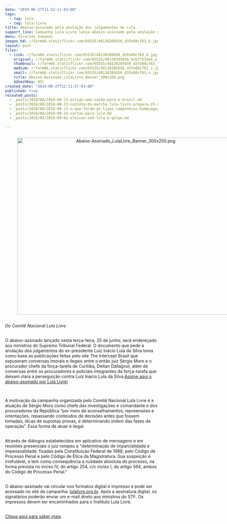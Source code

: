 ```yaml
---
date: "2019-06-27T11:52:11-03:00"
tags:
  - tag: lula
  - tag: lula-livre
title: Abaixo-assinado pela anulação dos julgamentos de Lula
support_line: Campanha Lula Livre lança abaixo-assinado pela anulação dos processos contra o ex-presidente
menu: direitos humanos
images_hd: //farm66.staticflickr.com/65535/48138205656_d3fe80cf63_b.jpg
layout: post
files:
  - link: //farm66.staticflickr.com/65535/48138205656_d3fe80cf63_b.jpg
    original: //farm66.staticflickr.com/65535/48138205656_bcbf7516ee_o.png
    thumbnail: //farm66.staticflickr.com/65535/48138205656_d3fe80cf63_t.jpg
    medium: //farm66.staticflickr.com/65535/48138205656_d3fe80cf63_z.jpg
    small: //farm66.staticflickr.com/65535/48138205656_d3fe80cf63_n.jpg
    title: Abaixo-Assinado_LulaLivre_Banner_300x250.png
    $$hashKey: 0IC
created_date: "2019-06-27T12:11:57-03:00"
published: true
releated_posts:
  - _posts/2018/08/2018-08-13-artigo-uma-saida-para-o-brasil.md
  - _posts/2018/08/2018-08-13-cozinha-da-marcha-lula-livre-prepara-15-mil-refeicoes-por-dia.md
  - _posts/2018/08/2018-08-13-o-que-foram-as-ligas-camponesas-homenageadas-pela-marcha-do-mst.md
  - _posts/2018/08/2018-08-14-cartas-para-lula.md
  - _posts/2018/09/2018-09-01-eleicao-sem-lula-e-golpe.md

---
```

<div style="text-align:center">
<figure class="image" style="display:inline-block"><img alt="Abaixo-Assinado_LulaLivre_Banner_300x250.png" height="583" src="//farm66.staticflickr.com/65535/48138205656_d3fe80cf63_b.jpg" width="700" />
<figcaption></figcaption>
</figure>
</div>

<p><em>Do Comit&ecirc; Nacional Lula Livre</em></p>

<p><br />
O abaixo-assinado lan&ccedil;ado nesta ter&ccedil;a-feira, 25 de junho, ser&aacute; endere&ccedil;ado aos ministros do Supremo Tribunal Federal. O documento que pede a anula&ccedil;&atilde;o dos julgamentos do ex-presidente Luiz In&aacute;cio Lula da Silva toma como base as publica&ccedil;&otilde;es feitas pelo site The Intercept Brasil que expuseram conversas imorais e ilegais entre o ent&atilde;o juiz S&eacute;rgio Moro e o procurador chefe da for&ccedil;a-tarefa de Curitiba, Deltan Dallagnol, al&eacute;m de conversas entre os procuradores e policiais integrantes da for&ccedil;a-tarefa que deixam clara a persegui&ccedil;&atilde;o contra Luiz In&aacute;cio Lula da Silva.<a href="https://lulalivre.org.br/abaixo-assinado/anulacaojulgamento/">Assine aqui o abaixo-assinado por Lula Livre!</a></p>

<p>&nbsp;</p>

<p>A motiva&ccedil;&atilde;o da campanha organizada pelo Comit&ecirc; Nacional Lula Livre &eacute; a atua&ccedil;&atilde;o de S&eacute;rgio Moro como chefe das investiga&ccedil;&otilde;es e comandante e dos procuradores da Rep&uacute;blica &ldquo;por meio de aconselhamentos, repreens&otilde;es e orienta&ccedil;&otilde;es, repassando conte&uacute;dos de decis&otilde;es antes que fossem tomadas, dicas de supostas provas, e determinando ordem das fases da opera&ccedil;&atilde;o&rdquo;. Essa forma de atuar &eacute; ilegal.</p>

<p><br />
Atrav&eacute;s de di&aacute;logos estabelecidos em aplicativo de mensagens e em reuni&otilde;es presenciais o juiz rompeu a &quot;determina&ccedil;&atilde;o de imparcialidade e impessoalidade, fixadas pela Constitui&ccedil;&atilde;o Federal de 1988, pelo C&oacute;digo de Processo Penal e pelo C&oacute;digo de &Eacute;tica da Magistratura. Sua suspei&ccedil;&atilde;o &eacute; irrefut&aacute;vel, e tem como consequ&ecirc;ncia a nulidade absoluta do processo, na forma prevista no inciso IV, do artigo 254, c/c inciso I, do artigo 564, ambos do C&oacute;digo de Processo Penal.&quot;</p>

<p><br />
O abaixo-assinado vai circular nos formatos digital e impresso e pode ser acessado no site da campanha: <a href="http://lulalivre.org.br">lulalivre.org.br</a>. Ap&oacute;s a assinatura digital, os signat&aacute;rios poder&atilde;o enviar um e-mail direto aos ministros do STF. Os impressos devem ser encaminhados para o Instituto Lula Livre.&nbsp;</p>

<p><br />
<a href="https://lulalivre.org.br/abaixo-assinado/anulacaojulgamento/">Clique aqui para saber mais</a>.</p>

<p>&nbsp;</p>
